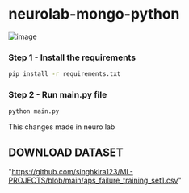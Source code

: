 # neurolab-mongo-python

![image](https://user-images.githubusercontent.com/57321948/196933065-4b16c235-f3b9-4391-9cfe-4affcec87c35.png)

### Step 1 - Install the requirements

```bash
pip install -r requirements.txt
```

### Step 2 - Run main.py file

```bash
python main.py
```
This changes made in neuro lab

## DOWNLOAD DATASET
"https://github.com/singhkira123/ML-PROJECTS/blob/main/aps_failure_training_set1.csv"